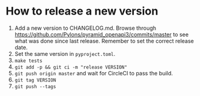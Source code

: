 # How to release a new version

1. Add a new version to CHANGELOG.md. Browse through https://github.com/Pylons/pyramid_openapi3/commits/master to see what was done since last release. Remember to set the correct release date.
1. Set the same version in `pyproject.toml`.
1. `make tests`
1. `git add -p && git ci -m "release VERSION"`
1. `git push origin master` and wait for CircleCI to pass the build.
1. `git tag VERSION`
1. `git push --tags`
